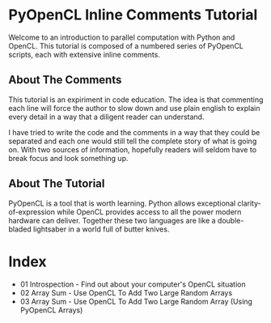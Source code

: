 # PyOpenCL Inline Comments Tutorial

Welcome to an introduction to parallel computation with Python and OpenCL.  This tutorial is composed of a numbered series of PyOpenCL scripts, each with extensive inline comments.

## About The Comments

This tutorial is an expiriment in code education.  The idea is that commenting each line will force the author to slow down and use plain english to explain every detail in a way that a diligent reader can understand.

I have tried to write the code and the comments in a way that they could be separated and each one would still tell the complete story of what is going on.  With two sources of information, hopefully readers will seldom have to break focus and look something up.

## About The Tutorial

PyOpenCL is a tool that is worth learning.  Python allows exceptional clarity-of-expression while OpenCL provides access to all the power modern hardware can deliver.  Together these two languages are like a double-bladed lightsaber in a world full of butter knives.

# Index

- 01 Introspection - Find out about your computer's OpenCL situation
- 02 Array Sum - Use OpenCL To Add Two Large Random Arrays
- 03 Array Sum - Use OpenCL To Add Two Large Random Array (Using PyOpenCL Arrays)